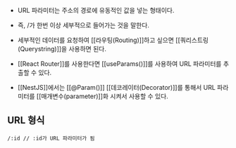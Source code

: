 - URL 파라미터는 주소의 경로에 유동적인 값을 넣는 형태이다.
- 즉, /가 한번 이상 세부적으로 들어가는 것을 말한다.

- 세부적인 데이터를 요청하여 [[라우팅(Routing)]]하고 싶으면 [[쿼리스트링(Querystring)]]을 사용하면 된다.

- [[React Router]]를 사용한다면 [[useParams()]]를 사용하여 URL 파라미터를 추출할 수 있다.

- [[NestJS]]에서는 [[@Param()]] [[데코레이터(Decorator)]]를 통해서 URL 파라미터를 [[매개변수(parameter)]]화 시켜서 사용할 수 있다.


## URL 형식

```
/:id // :id가 URL 파라미터가 됨
```